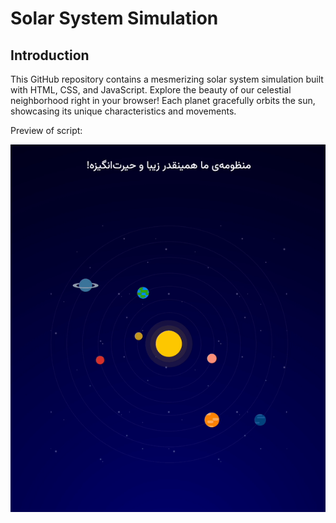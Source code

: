 # Solar System Simulation

## Introduction

This GitHub repository contains a mesmerizing solar system simulation built with HTML, CSS, and JavaScript. Explore the beauty of our celestial neighborhood right in your browser! Each planet gracefully orbits the sun, showcasing its unique characteristics and movements.

Preview of script:

![Solar System Preview](./assets/demo.gif)
